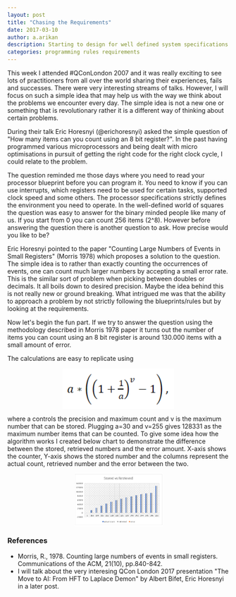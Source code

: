 ```yaml
---
layout: post
title: "Chasing the Requirements"
date: 2017-03-10
author: a.arikan
description: Starting to design for well defined system specifications or well discovered requirements.
categories: programming rules requirements
---
```



This week I attended #QConLondon 2007 and it was really exciting to see lots of practitioners from all over the world sharing their experiences, fails and successes. There were very interesting streams of talks. However, I will focus on such a simple idea that may help us with the way we think about the problems we encounter every day.  The simple idea is not a new one or something that is revolutionary rather it is a different way of thinking about certain problems.

During their talk Eric Horesnyi (@erichoresnyi) asked the simple question of "How many items can you count using an 8 bit register?". In the past having programmed various microprocessors and being dealt with micro optimisations in pursuit of getting the right code for the right clock cycle, I could relate to the problem. 

The question reminded me those days where you need to read your processor blueprint before you can program it. You need to know if you can use interrupts, which registers need to be used for certain tasks, supported clock speed and some others. The processor specifications strictly defines the environment you need to operate. In the well-defined world of squares the question was easy to answer for the binary minded people like many of us. If you start from 0 you can count 256 items (2^8). However before answering the question there is another question to ask. How precise would you like to be? 

Eric Horesnyi pointed to the paper "Counting Large Numbers of Events in Small Registers" (Morris 1978) which proposes a solution to the question. The simple idea is to rather than exactly counting the occurrences of events, one can count much larger numbers by accepting a small error rate. This is the similar sort of problem when picking between doubles or decimals. It all boils down to desired precision. Maybe the idea behind this is not really new or ground breaking. What intrigued me was that the ability to approach a problem by not strictly following the blueprints/rules but by looking at the requirements.

Now let's begin the fun part. If we try to answer the question using the methodology described in Morris 1978 paper it turns out the number of items you can count using an 8 bit register is around 130.000 items with a small amount of error. 

The calculations are easy to replicate using

<!--Insert Equation, -->

<img src="/assets/images/post-images/counting-equation.png" alt="Counting Equation" 
style="width: 50%; max-width: 350px;display: block;margin: 0 auto" />

where a controls the precision and maximum count and v is the maximum number that can be stored. Plugging a=30 and 
v=255 gives 128331 as the maximum number items that can be counted. To give some idea how the algorithm works I created below chart to demonstrate the difference between the stored, retrieved numbers and the error amount. X-axis shows the counter, Y-axis shows the stored number and the columns represent the actual count, retrieved number and the error between the two.

<!--Insert Chart-->
<img src="/assets/images/post-images/counting-chart.png" alt="Stored vs Retrieved" 
style="width: 40%; max-width: 350px; display: block; margin: 0 auto" />

### References
* Morris, R., 1978. Counting large numbers of events in small registers. Communications of the ACM, 21(10), pp.840-842.
* I will talk about the very interesing QCon London 2017 presentation "The Move to AI: From HFT to Laplace Demon" by Albert Bifet, Eric Horesnyi in a later post.
 
